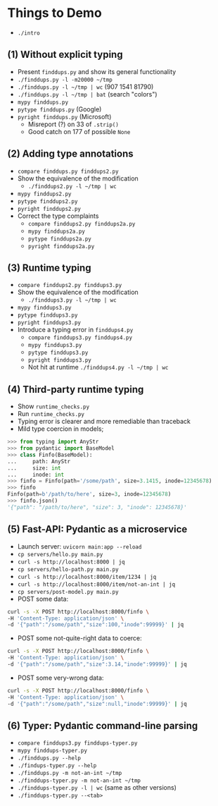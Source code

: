 # Things to Demo

- `./intro`

## (1) Without explicit typing

- Present `finddups.py` and show its general functionality
- `./finddups.py -l -m20000 ~/tmp`
- `./finddups.py -l ~/tmp | wc` (907 1541 81790)
- `./finddups.py -l ~/tmp | bat` (search "colors")
- `mypy finddups.py`
- `pytype finddups.py` (Google)
- `pyright finddups.py` (Microsoft)
  - Misreport (?) on 33 of `.strip()`
  - Good catch on 177 of possible `None`

## (2) Adding type annotations

- `compare finddups.py finddups2.py`
- Show the equivalence of the modification
  - `./finddups2.py -l ~/tmp | wc`
- `mypy finddups2.py`
- `pytype finddups2.py`
- `pyright finddups2.py`
- Correct the type complaints
  - `compare finddups2.py finddups2a.py`
  - `mypy finddups2a.py`
  - `pytype finddups2a.py`
  - `pyright finddups2a.py`

## (3) Runtime typing

- `compare finddups2.py finddups3.py`
- Show the equivalence of the modification
  - `./finddups3.py -l ~/tmp | wc`
- `mypy finddups3.py`
- `pytype finddups3.py`
- `pyright finddups3.py`
- Introduce a typing error in `finddups4.py`
  - `compare finddups3.py finddups4.py`
  - `mypy finddups3.py`
  - `pytype finddups3.py`
  - `pyright finddups3.py`
  - Not hit at runtime `./finddups4.py -l ~/tmp | wc`

## (4) Third-party runtime typing

- Show `runtime_checks.py`
- Run `runtime_checks.py`
- Typing error is clearer and more remediable than traceback
- Mild type coercion in models;

```python
>>> from typing import AnyStr
>>> from pydantic import BaseModel
>>> class Finfo(BaseModel):
...     path: AnyStr
...     size: int
...     inode: int
>>> finfo = Finfo(path='/some/path', size=3.1415, inode=12345678)
>>> finfo
Finfo(path=b'/path/to/here', size=3, inode=12345678)
>>> finfo.json()
'{"path": "/path/to/here", "size": 3, "inode": 12345678}'
```

## (5) Fast-API: Pydantic as a microservice

- Launch server: `uvicorn main:app --reload`
- `cp servers/hello.py main.py`
- `curl -s http://localhost:8000 | jq`
- `cp servers/hello-path.py main.py`
- `curl -s http://localhost:8000/item/1234 | jq`
- `curl -s http://localhost:8000/item/not-an-int | jq`
- `cp servers/post-model.py main.py`
- POST some data:

```bash
curl -s -X POST http://localhost:8000/finfo \
-H 'Content-Type: application/json' \
-d '{"path":"/some/path","size":100,"inode":99999}' | jq
```

- POST some not-quite-right data to coerce:

```bash
curl -s -X POST http://localhost:8000/finfo \
-H 'Content-Type: application/json' \
-d '{"path":"/some/path","size":3.14,"inode":99999}' | jq
```

- POST some very-wrong data:

```bash
curl -s -X POST http://localhost:8000/finfo \
-H 'Content-Type: application/json' \
-d '{"path":"/some/path","size":null,"inode":99999}' | jq
```

## (6) Typer: Pydantic command-line parsing

- `compare finddups3.py finddups-typer.py`
- `mypy finddups-typer.py`
- `./finddups.py --help`
- `./findups-typer.py --help`
- `./finddups.py -m not-an-int ~/tmp`
- `./finddups-typer.py -m not-an-int ~/tmp`
- `./finddups-typer.py -l | wc` (same as other versions)
- `./finddups-typer.py --<tab>`
